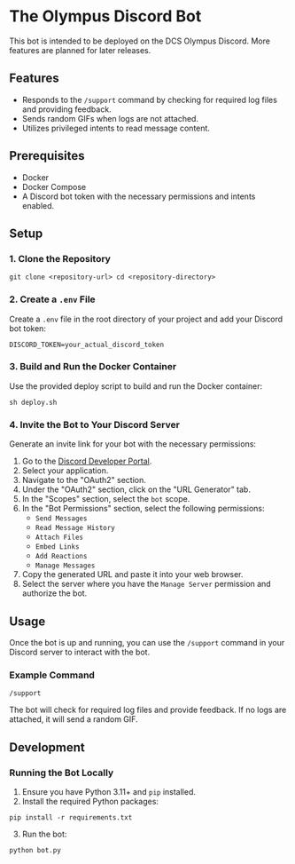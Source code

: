 # The Olympus Discord Bot

This bot is intended to be deployed on the DCS Olympus Discord. More features are planned for later releases.

## Features

- Responds to the `/support` command by checking for required log files and providing feedback.
- Sends random GIFs when logs are not attached.
- Utilizes privileged intents to read message content.

## Prerequisites

- Docker
- Docker Compose
- A Discord bot token with the necessary permissions and intents enabled.

## Setup

### 1. Clone the Repository

```git clone <repository-url> cd <repository-directory>```

### 2. Create a `.env` File

Create a `.env` file in the root directory of your project and add your Discord bot token:

```DISCORD_TOKEN=your_actual_discord_token```


### 3. Build and Run the Docker Container

Use the provided deploy script to build and run the Docker container:

```sh deploy.sh```


### 4. Invite the Bot to Your Discord Server

Generate an invite link for your bot with the necessary permissions:

1. Go to the [Discord Developer Portal](https://discord.com/developers/applications/).
2. Select your application.
3. Navigate to the "OAuth2" section.
4. Under the "OAuth2" section, click on the "URL Generator" tab.
5. In the "Scopes" section, select the `bot` scope.
6. In the "Bot Permissions" section, select the following permissions:
   - `Send Messages`
   - `Read Message History`
   - `Attach Files`
   - `Embed Links`
   - `Add Reactions`
   - `Manage Messages`
7. Copy the generated URL and paste it into your web browser.
8. Select the server where you have the `Manage Server` permission and authorize the bot.

## Usage

Once the bot is up and running, you can use the `/support` command in your Discord server to interact with the bot.

### Example Command

```/support```


The bot will check for required log files and provide feedback. If no logs are attached, it will send a random GIF.

## Development

### Running the Bot Locally

1. Ensure you have Python 3.11+ and `pip` installed.
2. Install the required Python packages:

```pip install -r requirements.txt```

3. Run the bot:

```python bot.py```


